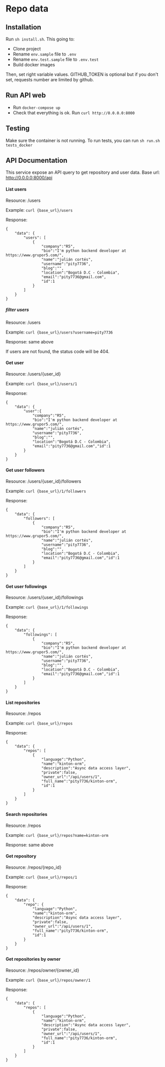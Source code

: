 Repo data
=========

Installation
------------

Run `sh install.sh`.
This going to:

* Clone project
* Rename `env.sample` file to `.env`
* Rename `env.test.sample` file to `.env.test`
* Build docker images

Then, set right variable values.
GITHUB_TOKEN is optional but if you don't set, requests number are limited by github.

Run API web
-----------

* Run `docker-compose up`
* Check that everything is ok. Run `curl http://0.0.0.0:8000`


Testing
-------

Make sure the container is not running.
To run tests, you can run `sh run.sh tests_docker`


API Documentation
-----------------

This service expose an API query to get repository and user data.
Base url: http://0.0.0.0:8000/api

#### List users

Resource: /users

Example: `curl {base_url}/users`

Response:

    {
        "data": {
            "users": [
                {
                    "company":"R5",
                    "bio":"I'm python backend developer at https://www.grupor5.com/",
                    "name":"julián cortés",
                    "username":"pity7736",
                    "blog":"",
                    "location":"Bogotá D.C - Colombia",
                    "email":"pity7736@gmail.com",
                    "id":1
                }
            ]
        }
    }

##### filter users

Resource: /users

Example: `curl {base_url}/users?username=pity7736`

Response: same above

If users are not found, the status code will be 404.


#### Get user

Resource: /users/{user_id}

Example: `curl {base_url}/users/1`

Response:

    {
        "data": {
            "user":{
                "company":"R5",
                "bio":"I'm python backend developer at https://www.grupor5.com/",
                "name":"julián cortés",
                "username":"pity7736",
                "blog":"",
                "location":"Bogotá D.C - Colombia",
                "email":"pity7736@gmail.com","id":1
            }
        }
    }

#### Get user followers

Resource: /users/{user_id}/followers

Example: `curl {base_url}/1/followers`

Response:

    {
        "data": {
            "followers": [
                {
                    "company":"R5",
                    "bio":"I'm python backend developer at https://www.grupor5.com/",
                    "name":"julián cortés",
                    "username":"pity7736",
                    "blog":"",
                    "location":"Bogotá D.C - Colombia",
                    "email":"pity7736@gmail.com","id":1
                }
            ]
        }
    }

#### Get user followings

Resource: /users/{user_id}/followings

Example: `curl {base_url}/1/followings`

Response:

    {
        "data": {
            "followings": [
                {
                    "company":"R5",
                    "bio":"I'm python backend developer at https://www.grupor5.com/",
                    "name":"julián cortés",
                    "username":"pity7736",
                    "blog":"",
                    "location":"Bogotá D.C - Colombia",
                    "email":"pity7736@gmail.com","id":1
                }
            ]
        }
    }


#### List repositories

Resource: /repos

Example: `curl {base_url}/repos`

Response:

    {
        "data": {
            "repos": [
                {
                    "language":"Python",
                    "name":"kinton-orm",
                    "description":"Async data access layer",
                    "private":false,
                    "owner_url":"/api/users/1",
                    "full_name":"pity7736/kinton-orm",
                    "id":1
                }
            ]
        }
    }


#### Search repositories

Resource: /repos

Example: `curl {base_url}/repos?name=kinton-orm`

Response: same above


#### Get repository

Resource: /repos/{repo_id}

Example: `curl {base_url}/repos/1`

Response:

    {
        "data": {
            "repo": {
                "language":"Python",
                "name":"kinton-orm",
                "description":"Async data access layer",
                "private":false,
                "owner_url":"/api/users/1",
                "full_name":"pity7736/kinton-orm",
                "id":1
            }
        }
    }


#### Get repositories by owner

Resource: /repos/owner/{owner_id}

Example: `curl {base_url}/repos/owner/1`

Response:

    {
        "data": {
            "repos": [
                {
                    "language":"Python",
                    "name":"kinton-orm",
                    "description":"Async data access layer",
                    "private":false,
                    "owner_url":"/api/users/1",
                    "full_name":"pity7736/kinton-orm",
                    "id":1
                }
            ]
        }
    }
